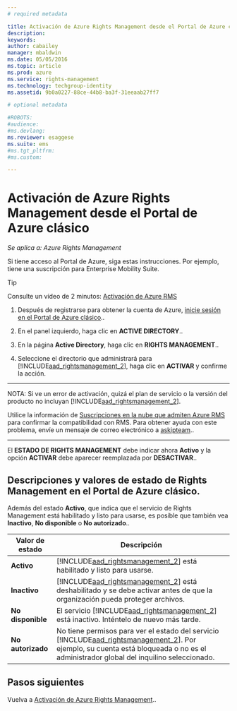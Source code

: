 ```yaml
---
# required metadata

title: Activación de Azure Rights Management desde el Portal de Azure clásico | Azure RMS
description:
keywords:
author: cabailey
manager: mbaldwin
ms.date: 05/05/2016
ms.topic: article
ms.prod: azure
ms.service: rights-management
ms.technology: techgroup-identity
ms.assetid: 9b0a0227-88ce-44b8-ba3f-31eeaab27ff7

# optional metadata

#ROBOTS:
#audience:
#ms.devlang:
ms.reviewer: esaggese
ms.suite: ems
#ms.tgt_pltfrm:
#ms.custom:

---
```


# Activación de Azure Rights Management desde el Portal de Azure clásico

*Se aplica a: Azure Rights Management*


Si tiene acceso al Portal de Azure, siga estas instrucciones. Por ejemplo, tiene una suscripción para Enterprise Mobility Suite.

> [!TIP]
> Consulte un vídeo de 2 minutos: [Activación de Azure RMS](https://channel9.msdn.com/series/pit-stop-enterprise-mobility-suite/activate-azure-rms)

1.  Después de registrarse para obtener la cuenta de Azure, [inicie sesión en el Portal de Azure clásico](http://go.microsoft.com/fwlink/p/?LinkID=275081)..

2.  En el panel izquierdo, haga clic en **ACTIVE DIRECTORY**..

3.  En la página **Active Directory**, haga clic en **RIGHTS MANAGEMENT**..

4.  Seleccione el directorio que administrará para [!INCLUDE[aad_rightsmanagement_2](../includes/aad_rightsmanagement_2_md.md)], haga clic en **ACTIVAR** y confirme la acción.

---

   NOTA: Si ve un error de activación, quizá el plan de servicio o la versión del producto no incluyan [!INCLUDE[aad_rightsmanagement_2](../includes/aad_rightsmanagement_2_md.md)].

   Utilice la información de [Suscripciones en la nube que admiten Azure RMS](../get-started/requirements-subscriptions.md) para confirmar la compatibilidad con RMS. Para obtener ayuda con este problema, envíe un mensaje de correo electrónico a [askipteam](mailto:askipteam?subject=I%20cannot%20activate%20RMS)..

---


El **ESTADO DE RIGHTS MANAGEMENT** debe indicar ahora **Activo** y la opción **ACTIVAR** debe aparecer reemplazada por **DESACTIVAR**..

## Descripciones y valores de estado de Rights Management en el Portal de Azure clásico.
Además del estado **Activo**, que indica que el servicio de Rights Management está habilitado y listo para usarse, es posible que también vea **Inactivo**, **No disponible** o **No autorizado**..

|Valor de estado|Descripción|
|----------------|---------------|
|**Activo**|[!INCLUDE[aad_rightsmanagement_2](../includes/aad_rightsmanagement_2_md.md)] está habilitado y listo para usarse.|
|**Inactivo**|[!INCLUDE[aad_rightsmanagement_2](../includes/aad_rightsmanagement_2_md.md)] está deshabilitado y se debe activar antes de que la organización pueda proteger archivos.|
|**No disponible**|El servicio [!INCLUDE[aad_rightsmanagement_2](../includes/aad_rightsmanagement_2_md.md)] está inactivo. Inténtelo de nuevo más tarde.|
|**No autorizado**|No tiene permisos para ver el estado del servicio [!INCLUDE[aad_rightsmanagement_2](../includes/aad_rightsmanagement_2_md.md)]. Por ejemplo, su cuenta está bloqueada o no es el administrador global del inquilino seleccionado.|

## Pasos siguientes
Vuelva a [Activación de Azure Rights Management](activate-service.md)..

<!--HONumber=May16_HO1-->


